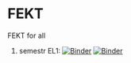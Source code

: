 # FEKT
FEKT for all

1. semestr
EL1:
[![Binder](https://mybinder.org/badge_logo.svg)](https://mybinder.org/v2/gh/venca611/FEKT/master?filepath=1.semestr%2FEL1%2FZ%C3%A1kl_Z%C3%A1kony.ipynb)
[![Binder](https://mybinder.org/badge_logo.svg)](https://mybinder.org/v2/gh/venca611/FEKT/master?filepath=1.semestr%2FEL1%2FZ%C3%A1kl_Z%C3%A1kony.ipynb)
